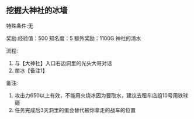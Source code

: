 ## 挖掘大神社的冰墙
特殊条件:无

奖励:经验值：500 知名度：5 额外奖励：1100G 神社的清水

流程:

1. 与【大神社】入口右边洞里的光头大哥对话
2. 凿冰【备注1】


备注:

1. 攻击力650以上有效，不能用火烧冰因为要取水，建议去租车店组10号用铁球砸
2. 任务完成后3天洞里的蛋会替代被你拿走的战车的位置
